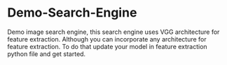 # Demo-Search-Engine
Demo image search engine, this search engine uses VGG architecture for feature extraction.
Although you can incorporate any architecture for feature extraction. 
To do that update your model in feature extraction python file and get started.
